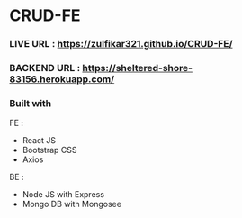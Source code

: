 # CRUD-FE

### LIVE URL : https://zulfikar321.github.io/CRUD-FE/

### BACKEND URL : https://sheltered-shore-83156.herokuapp.com/

### Built with

FE :
  - React JS
  - Bootstrap CSS
  - Axios

BE :
  - Node JS with Express
  - Mongo DB with Mongosee
